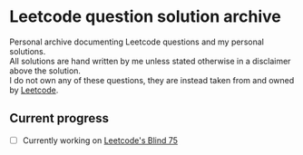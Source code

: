 # Leetcode question solution archive

Personal archive documenting Leetcode questions and my personal solutions.  
All solutions are hand written by me unless stated otherwise in a disclaimer above the solution.  
I do not own any of these questions, they are instead taken from and owned by [Leetcode](https://leetcode.com).

## Current progress

- [ ] Currently working on [Leetcode's Blind 75](https://leetcode.com/problem-list/oizxjoit/)
